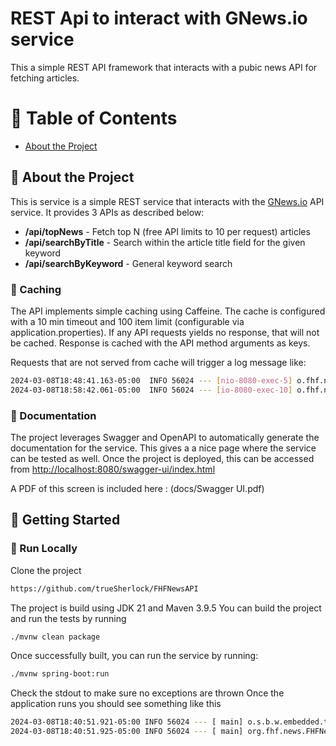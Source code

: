 <div>

<h1>REST Api to interact with GNews.io service</h1>
<p>This a simple REST API framework that interacts with a pubic news API for fetching articles.</p>


</div>

# :notebook_with_decorative_cover: Table of Contents

- [About the Project](#star2-about-the-project)


## :star2: About the Project
<p> This is service is a simple REST service that interacts with the <a href="https://gnews.io/">GNews.io</a> API 
service. It provides 3 APIs as described below:</p>

<ul>
    <li><b>/api/topNews</b> - Fetch top N (free API limits to 10 per request) articles </li>
    <li><b>/api/searchByTitle</b> - Search within the article title field for the given keyword</li>
    <li><b>/api/searchByKeyword</b> - General keyword search </li>
</ul>

### :key: Caching 
<p>The API implements simple caching using Caffeine. The cache is configured with a 10 min timeout and 100 item limit
(configurable via application.properties). If any API requests yields no response, that will not be cached.
Response is cached with the API method arguments as keys.</p>

Requests that are not served from cache will trigger a log message like:
```bash
2024-03-08T18:48:41.163-05:00  INFO 56024 --- [nio-8080-exec-5] o.fhf.news.services.GNewsFetcherService  : getTopHeadLines: Firing call to GNews Service.
2024-03-08T18:58:42.061-05:00  INFO 56024 --- [io-8080-exec-10] o.fhf.news.services.GNewsFetcherService  : searchArticles: Firing call to GNews Service.
```

### :key: Documentation
<p>The project leverages Swagger and OpenAPI to automatically generate the documentation for the service. This gives a
a nice page where the service can be tested as well. Once the project is deployed, this can be accessed from 
<a href="http://localhost:8080/swagger-ui/index.html">http://localhost:8080/swagger-ui/index.html</a></p>

A PDF of this screen is included here : (docs/Swagger UI.pdf)



## :toolbox: Getting Started

### :running: Run Locally

Clone the project

```bash
https://github.com/trueSherlock/FHFNewsAPI
```
The project is build using JDK 21 and Maven 3.9.5
You can build the project and run the tests by running
```bash
./mvnw clean package
```
Once successfully built, you can run the service by running:
```bash
./mvnw spring-boot:run
```
Check the stdout to make sure no exceptions are thrown
Once the application runs you should see something like this
```bash
2024-03-08T18:40:51.921-05:00 INFO 56024 --- [ main] o.s.b.w.embedded.tomcat.TomcatWebServer : Tomcat started on port 8080 (http) with context path '' 
2024-03-08T18:40:51.925-05:00 INFO 56024 --- [ main] org.fhf.news.FHFNewsApplication : Started FHFNewsApplication in 0.62 seconds (process running for 0.747)
```